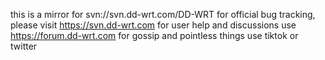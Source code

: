 this is a mirror for svn://svn.dd-wrt.com/DD-WRT
for official bug tracking, please visit https://svn.dd-wrt.com
for user help and discussions use https://forum.dd-wrt.com
for gossip and pointless things use tiktok or twitter
